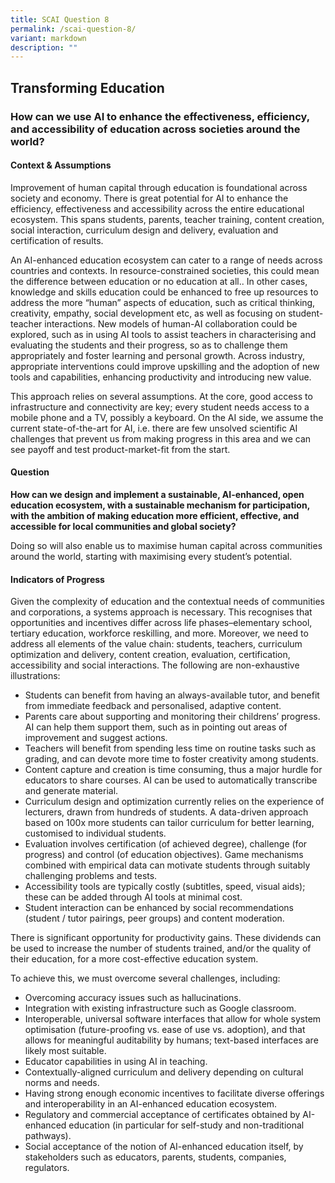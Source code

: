 ```yaml
---
title: SCAI Question 8
permalink: /scai-question-8/
variant: markdown
description: ""
---
```

## Transforming Education

### How can we use AI to enhance the effectiveness, efficiency, and accessibility of education across societies around the world?

#### Context & Assumptions

Improvement of human capital through education is foundational across society and economy. There is great potential for AI to enhance the efficiency, effectiveness and accessibility across the entire educational ecosystem. This spans students, parents, teacher training, content creation, social interaction, curriculum design and delivery, evaluation and certification of results. 

An AI-enhanced education ecosystem can cater to a range of needs across countries and contexts. In resource-constrained societies, this could mean the difference between education or no education at all.. In other cases, knowledge and skills education could be enhanced to free up resources to address the more “human” aspects of education, such as critical thinking, creativity, empathy, social development etc, as well as focusing on student-teacher interactions. New models of human-AI collaboration could be explored, such as in using AI tools to assist teachers in characterising and evaluating the students and their progress, so as to challenge them appropriately and foster learning and personal growth. Across industry, appropriate interventions could improve upskilling and the adoption of new tools and capabilities, enhancing productivity and introducing new value. 
 
This approach relies on several assumptions. At the core, good access to infrastructure and connectivity are key; every student needs access to a mobile phone and a TV, possibly a keyboard. On the AI side, we assume the current state-of-the-art for AI, i.e. there are few unsolved scientific AI challenges that prevent us from making progress in this area and we can see payoff and test product-market-fit from the start. 

#### Question

**How can we design and implement a sustainable, AI-enhanced, open education ecosystem, with a sustainable mechanism for participation, with the ambition of making education more efficient, effective, and accessible for local communities and global society?**

Doing so will also enable us to maximise human capital across communities around the world, starting with maximising every student’s potential.

#### Indicators of Progress

Given the complexity of education and the contextual needs of communities and corporations, a systems approach is necessary. This recognises that opportunities and incentives differ across life phases–elementary school, tertiary education, workforce reskilling, and more. Moreover, we need to address all elements of the value chain: students, teachers, curriculum optimization and delivery, content creation, evaluation, certification, accessibility and social interactions. The following are non-exhaustive illustrations:

* Students can benefit from having an always-available tutor, and benefit from immediate feedback and personalised, adaptive content.
* Parents care about supporting and monitoring their childrens’ progress. AI can help them support them, such as in pointing out areas of improvement and suggest actions.
* Teachers will benefit from spending less time on routine tasks such as grading, and can devote more time to foster creativity among students.
* Content capture and creation is time consuming, thus a major hurdle for educators to share courses. AI can be used to automatically transcribe and generate material.
* Curriculum design and optimization currently relies on the experience of lecturers, drawn from hundreds of students. A data-driven approach based on 100x more students can tailor curriculum for better learning, customised to individual students.
* Evaluation involves certification (of achieved degree), challenge (for progress) and control (of education objectives). Game mechanisms combined with empirical data can motivate students through suitably challenging problems and tests.
* Accessibility tools are typically costly (subtitles, speed, visual aids); these can be added through AI tools at minimal cost.
* Student interaction can be enhanced by social recommendations (student / tutor pairings, peer groups) and content moderation.

There is significant opportunity for productivity gains. These dividends can be used to increase the number of students trained, and/or the quality of their education, for a more cost-effective education system. 

To achieve this, we must overcome several challenges, including:

* Overcoming accuracy issues such as hallucinations.
* Integration with existing infrastructure such as Google classroom.
* Interoperable, universal software interfaces that allow for whole system optimisation (future-proofing vs. ease of use vs. adoption), and that allows for meaningful auditability by humans; text-based interfaces are likely most suitable.
* Educator capabilities in using AI in teaching.
* Contextually-aligned curriculum and delivery depending on cultural norms and needs.
* Having strong enough economic incentives to facilitate diverse offerings and interoperability in an AI-enhanced education ecosystem.
* Regulatory and commercial acceptance of certificates obtained by AI-enhanced education (in particular for self-study and non-traditional pathways).
* Social acceptance of the notion of AI-enhanced education itself, by stakeholders such as educators, parents, students, companies, regulators.